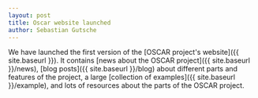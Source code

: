```yaml
---
layout: post
title: Oscar website launched
author: Sebastian Gutsche
---
```


We have launched the first version of the [OSCAR project's website]({{ site.baseurl }}).
It contains [news about the OSCAR project]({{ site.baseurl }}/news), [blog posts]({{ site.baseurl }}/blog) about different parts and features
of the project, a large [collection of examples]({{ site.baseurl }}/example), and lots of resources about the parts of the OSCAR project.
